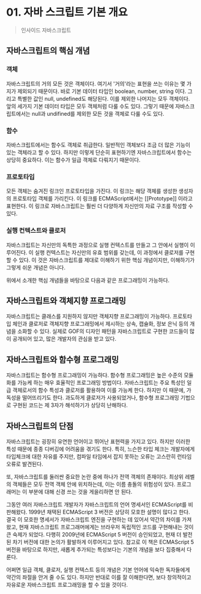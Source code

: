 # 01. 자바 스크립트 기본 개요

> 인사이드 자바스크립트

## 자바스크립트의 핵심 개념

### 객체

자바스크립트의 거의 모든 것은 객체이다. 여기서 '거의'라는 표현을 쓰는 이유는 몇 가지가 제외되기 때문이다. 바로 기본 데이터 타입인 boolean, number, string 이다. 그리고 특별한 값인 null, undefined도 해당된다. 이를 제외한 나머지는 모두 객체이다. 앞의 세가지 기본 데이터 타입은 모두 객체처럼 다룰 수도 있다. 그렇기 때문에 자바스크립트에서는 null과 undifined를 제외한 모든 것을 객체로 다룰 수도 있다.

### 함수

자바스크립트에서는 함수도 객체로 취급한다. 일반적인 객체보다 조금 더 많은 기능이 있는 객체라고 할 수 있다. 하지만 이렇게 단순히 표현하기엔 자바스크립트에서 함수는 상당히 중요하다. 이는 함수가 일급 객체로 다뤄지기 때문이다.

### 프로토타입

모든 객체는 숨겨진 링크인 프로토타입을 가진다. 이 링크는 해당 객체를 생성한 생성자의 프로토타입 객체를 가리킨다. 이 링크를 ECMAScript에서는 [[Prototype]] 이라고 표현한다. 이 링크로 자바스크립트는 훨씬 더 다양하게 자신만의 자료 구조를 작성할 수 있다.

### 실행 컨텍스트와 클로저

자바스크립트는 자신만의 독특한 과정으로 실행 컨텍스트를 만들고 그 안에서 실행이 이루어진다. 이 실행 컨텍스트는 자신만의 유효 범위를 갖는데, 이 과정에서 클로저를 구현할 수 있다. 이 것은 자바스크립트를 제대로 이해하기 위한 핵심 개념이지만, 이해하기가 그렇게 쉬운 개념은 아니다.

위에서 소개한 핵심 개념들을 바탕으로 다음과 같은 프로그래밍이 가능하다.

## 자바스크립트와 객체지향 프로그래밍

자바스크립트는 클래스를 지원하지 않지만 객체지향 프로그래밍이 가능하다. 프로토타입 체인과 클로저로 객체지향 프로그래밍에서 제시하는 상속, 캡슐화, 정보 은닉 등의 개념을 소화할 수 있다. 실제로 GOF의 디자인 패턴을 자바스크립트로 구현한 코드들이 많이 공개되어 있고, 많은 개발자의 관심을 받고 있다.

## 자바스크립트와 함수형 프로그래밍

자바스크립트는 함수형 프로그래밍이 가능하다. 함수형 프로그래밍은 높은 수준의 모듈화를 가능케 하는 매우 효율적인 프로그래밍 방법이다. 자바스크립트는 주요 특성인 일급 객체로서의 함수 특성과 클로저를 활용하여 이를 가능케 한다. 하지만 이 때문에, 가독성을 떨어뜨리기도 한다. 과도하게 클로저가 사용되었거나, 함수형 프로그래밍 기법으로 구현된 코드는 제 3자가 해석하기가 상당히 난해하다.

## 자바스크립트의 단점

자바스크립트는 굉장히 유연한 언어이고 뛰어난 표현력을 가지고 있다. 하지만 이러한 특성 때문에 종종 디버깅에 어려움을 겪기도 한다. 특히, 느슨한 타입 체크는 개발자에게 타입체크에 대한 자유를 주지만, 컴파일 타임에서 잡지 못하는 오류는 고스란히 런타임 오류로 발견된다.

또, 자바스크립트를 둘러싼 중요한 논란 중에 하나가 전역 객체의 존재이다. 최상위 레벨의 객체들은 모두 전역 객체 안에 위치하는데, 이는 이름 충돌의 위험성이 있다. 프로그래머는 이 부분에 대해 신경 쓰는 것을 게을리하면 안 된다.

그동안 여러 자바스크립트 개발자가 자바스크립트의 언어 명세서인 ECMAScript를 비판해왔다. 1999년 채택된 ECMAScript 3 버전은 상당히 모호한 설명이 많다고 한다. 결국 이 모호한 명세서가 자바스크립트 엔진을 구현하는 데 있어서 약간의 차이를 가져왔고, 현재 자바스크립트 프로그래머에게는 브라우저 독립적인 코드를 구현해내는 것이 큰 숙제가 되었다. 다행히 2009년에 ECMAScript 5 버전이 승인되었고, 현재 더 발전된 차기 버전에 대한 논의가 활발하게 이루어지고 있다. 참고로 이 책은 ECMAScript 5 버전을 바탕으로 하지만, 새롭게 추가되는 특성보다는 기본의 개념을 보다 집중해서 다룬다.

어쩌면 일급 객체, 클로저, 실행 컨텍스트 등의 개념은 기본 언어에 익숙한 독자들에게 약간의 좌절을 안겨 줄 수도 있다. 하지만 반대로 이를 잘 이해한다면, 보다 창의적이고 자유로운 자바스크립트 프로그래밍을 할 수 있을 것이다.
